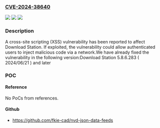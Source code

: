 ### [CVE-2024-38640](https://cve.mitre.org/cgi-bin/cvename.cgi?name=CVE-2024-38640)
![](https://img.shields.io/static/v1?label=Product&message=Download%20Station&color=blue)
![](https://img.shields.io/static/v1?label=Version&message=5.8.x%3C%205.8.6.283%20(%202024%2F06%2F21%20)%20&color=brighgreen)
![](https://img.shields.io/static/v1?label=Vulnerability&message=CWE-79&color=brighgreen)

### Description

A cross-site scripting (XSS) vulnerability has been reported to affect Download Station. If exploited, the vulnerability could allow authenticated users to inject malicious code via a network.We have already fixed the vulnerability in the following version:Download Station 5.8.6.283 ( 2024/06/21 ) and later

### POC

#### Reference
No PoCs from references.

#### Github
- https://github.com/fkie-cad/nvd-json-data-feeds

